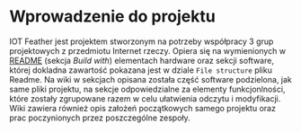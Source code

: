 # Wprowadzenie do projektu
IOT Feather jest projektem stworzonym na potrzeby współpracy 3 grup projektowych z przedmiotu Internet rzeczy. Opiera się na wymienionych w 
[README](https://github.com/utbrott/iot-feather/blob/main/README.md) (sekcja _Build with_) elementach hardware oraz sekcji software, której dokladna zawartość pokazana jest w dziale `File structure` pliku Readme. Na wiki w sekcjach opisana została część software podzielona, jak same pliki projektu, na sekcje odpowiedzialne za elementy funkcjonlności, które zostały zgrupowane razem w celu ułatwienia odczytu i modyfikacji. Wiki zawiera również opis założeń początkowych samego projektu oraz prac poczynionych przez poszczególne zespoły.